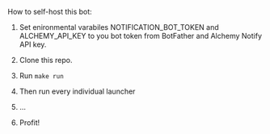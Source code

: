 How to self-host this bot:

1. Set enironmental varabiles NOTIFICATION_BOT_TOKEN and ALCHEMY_API_KEY to you bot token from BotFather and Alchemy Notify API key.
2. Clone this repo.
3. Run 
`make run`

4. Then run every individual launcher
5. ...
6. Profit!